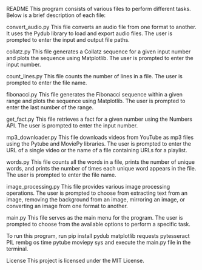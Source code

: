 README
This program consists of various files to perform different tasks. Below is a brief description of each file:

convert_audio.py
This file converts an audio file from one format to another. It uses the Pydub library to load and export audio files. The user is prompted to enter the input and output file paths.

collatz.py
This file generates a Collatz sequence for a given input number and plots the sequence using Matplotlib. The user is prompted to enter the input number.

count_lines.py
This file counts the number of lines in a file. The user is prompted to enter the file name.

fibonacci.py
This file generates the Fibonacci sequence within a given range and plots the sequence using Matplotlib. The user is prompted to enter the last number of the range.

get_fact.py
This file retrieves a fact for a given number using the Numbers API. The user is prompted to enter the input number.

mp3_downloader.py
This file downloads videos from YouTube as mp3 files using the Pytube and MoviePy libraries. The user is prompted to enter the URL of a single video or the name of a file containing URLs for a playlist.

words.py
This file counts all the words in a file, prints the number of unique words, and prints the number of times each unique word appears in the file. The user is prompted to enter the file name.

image_processing.py
This file provides various image processing operations. The user is prompted to choose from extracting text from an image, removing the background from an image, mirroring an image, or converting an image from one format to another.

main.py
This file serves as the main menu for the program. The user is prompted to choose from the available options to perform a specific task.

To run this program, run pip install pydub matplotlib requests pytesseract PIL rembg os time pytube moviepy sys and execute the main.py file in the terminal.

License
This project is licensed under the MIT License.
